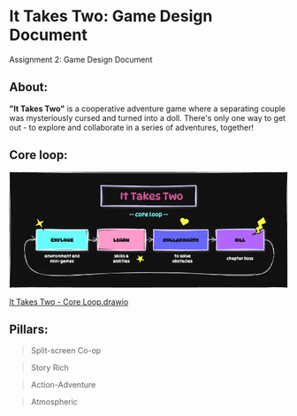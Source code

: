 # It Takes Two: Game Design Document
Assignment 2: Game Design Document

## About:
**"It Takes Two"** is a cooperative adventure game where a separating couple was mysteriously cursed and turned into a doll. There's only one way to get out - to explore and collaborate in a series of adventures, together! 

## Core loop:
![It Takes Two - Game Core Loop.webp](It%20Takes%20Two%20-%20Game%20Core%20Loop.webp)

[It Takes Two - Core Loop.drawio](It%20Takes%20Two%20-%20Core%20Loop.drawio)

## Pillars: 
> Split-screen Co-op

> Story Rich

> Action-Adventure

> Atmospheric
